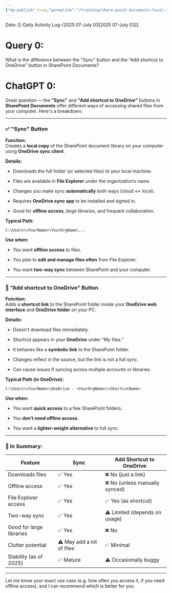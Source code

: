 ```yaml
---
{"dg-publish":true,"permalink":"/training/share-point-documents-local-synchronization/","noteIcon":"","created":"2025-07-03T09:22:25.440-05:00"}
---
```


Date: [[-Daily Activity Log-/2025 07-July 03\|2025 07-July 03]]

# Query 0:
What is the difference between the "Sync" button and the "Add shortcut to OneDrive" button in SharePoint Documents?

# ChatGPT 0:
Great question — the **"Sync"** and **"Add shortcut to OneDrive"** buttons in **SharePoint Documents** offer different ways of accessing shared files from your computer. Here's a breakdown:

---

### ✅ **"Sync" Button**

**Function:**  
Creates a **local copy** of the SharePoint document library on your computer using **OneDrive sync client**.

**Details:**

- Downloads the full folder (or selected files) to your local machine.
    
- Files are available in **File Explorer** under the organization’s name.
    
- Changes you make sync **automatically** both ways (cloud ↔️ local).
    
- Requires **OneDrive sync app** to be installed and signed in.
    
- Good for **offline access**, large libraries, and frequent collaboration.
    

**Typical Path:**

```
C:\Users\<YourName>\YourOrgName\...
```

**Use when:**

- You want **offline access** to files.
    
- You plan to **edit and manage files often** from File Explorer.
    
- You want **two-way sync** between SharePoint and your computer.
    

---

### 📎 **"Add shortcut to OneDrive" Button**

**Function:**  
Adds a **shortcut link** to the SharePoint folder inside your **OneDrive web interface** and **OneDrive folder** on your PC.

**Details:**

- Doesn’t download files immediately.
    
- Shortcut appears in your **OneDrive** under “My files.”
    
- It behaves like a **symbolic link** to the SharePoint folder.
    
- Changes reflect in the source, but the link is not a full sync.
    
- Can cause issues if syncing across multiple accounts or libraries.
    

**Typical Path (in OneDrive):**

```
C:\Users\<YourName>\OneDrive - <YourOrgName>\<ShortcutName>
```

**Use when:**

- You want **quick access** to a few SharePoint folders.
    
- You **don’t need offline access**.
    
- You want a **lighter-weight alternative** to full sync.
    

---

### 🧠 In Summary:

|Feature|Sync|Add Shortcut to OneDrive|
|---|---|---|
|Downloads files|✅ Yes|❌ No (just a link)|
|Offline access|✅ Yes|❌ No (unless manually synced)|
|File Explorer access|✅ Yes|✅ Yes (as shortcut)|
|Two-way sync|✅ Yes|⚠️ Limited (depends on usage)|
|Good for large libraries|✅ Yes|❌ No|
|Clutter potential|⚠️ May add a lot of files|✅ Minimal|
|Stability (as of 2025)|✅ Mature|⚠️ Occasionally buggy|

---

Let me know your exact use case (e.g. how often you access it, if you need offline access), and I can recommend which is better for you.